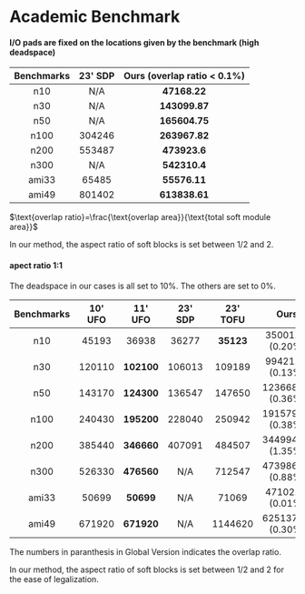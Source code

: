 # Academic Benchmark



#### I/O pads are fixed on the locations given by the benchmark (high deadspace)

| Benchmarks | 23' SDP | Ours (overlap ratio < 0.1%) |
| :--------: | :-----: | :-------------------------: |
|    n10     |   N/A   |        **47168.22**         |
|    n30     |   N/A   |        **143099.87**        |
|    n50     |   N/A   |        **165604.75**        |
|    n100    | 304246  |        **263967.82**        |
|    n200    | 553487  |        **473923.6**         |
|    n300    |   N/A   |        **542310.4**         |
|   ami33    |  65485  |        **55576.11**         |
|   ami49    | 801402  |        **613838.61**        |

$\text{overlap ratio}=\frac{\text{overlap area}}{\text{total soft module area}}$​

In our method, the aspect ratio of soft blocks is set between 1/2 and 2.

#### apect ratio 1:1

The deadspace in our cases is all set to 10%. The others are set to 0%.

| Benchmarks | 10' UFO |  11' UFO   | 23' SDP | 23' TOFU  |       Ours        |
| :--------: | :-----: | :--------: | :-----: | :-------: | :---------------: |
|    n10     |  45193  |   36938    |  36277  | **35123** | 35001.58 (0.20%)  |
|    n30     | 120110  | **102100** | 106013  |  109189   | 99421.71 (0.13%)  |
|    n50     | 143170  | **124300** | 136547  |  147650   | 123668.95 (0.36%) |
|    n100    | 240430  | **195200** | 228040  |  250942   | 191579.96 (0.38%) |
|    n200    | 385440  | **346660** | 407091  |  484507   | 344994.94 (1.35%) |
|    n300    | 526330  | **476560** |   N/A   |  712547   | 473986.49 (0.88%) |
|   ami33    |  50699  | **50699**  |   N/A   |   71069   | 47102.35 (0.01%)  |
|   ami49    | 671920  | **671920** |   N/A   |  1144620  | 625137.70 (0.30%) |

The numbers in paranthesis in Global Version indicates the overlap ratio.

In our method, the aspect ratio of soft blocks is set between 1/2 and 2 for the ease of legalization.
